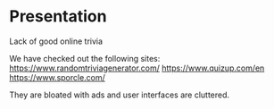 # Presentation

Lack of good online trivia

We have checked out the following sites:
https://www.randomtriviagenerator.com/
https://www.quizup.com/en
https://www.sporcle.com/

They are bloated with ads and user interfaces are cluttered.
